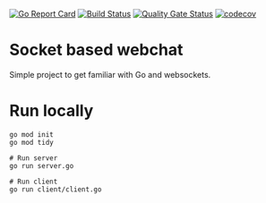 [![Go Report Card](https://goreportcard.com/badge/github.com/achmudas/websocket-chat)](https://goreportcard.com/report/github.com/achmudas/websocket-chat)
[![Build Status](https://travis-ci.com/achmudas/websocket-chat.svg?branch=master)](https://travis-ci.com/achmudas/websocket-chat)
[![Quality Gate Status](https://sonarcloud.io/api/project_badges/measure?project=achmudas_websocket-chat&metric=alert_status)](https://sonarcloud.io/dashboard?id=achmudas_websocket-chat)
[![codecov](https://codecov.io/gh/achmudas/websocket-chat/branch/master/graph/badge.svg?token=R05YVPY84L)](https://codecov.io/gh/achmudas/websocket-chat)

# Socket based webchat

Simple project to get familiar with Go and websockets.


# Run locally

```
go mod init
go mod tidy

# Run server
go run server.go

# Run client
go run client/client.go
```